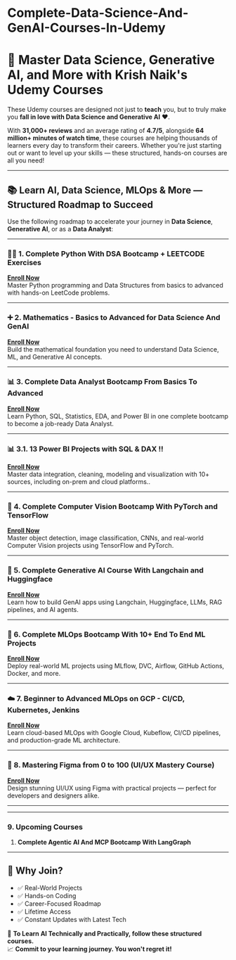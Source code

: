 # Complete-Data-Science-And-GenAI-Courses-In-Udemy

# 🚀 Master Data Science, Generative AI, and More with Krish Naik's Udemy Courses

These Udemy courses are designed not just to **teach** you, but to truly make you **fall in love with Data Science and Generative AI** ❤️.

With **31,000+ reviews** and an average rating of **4.7/5**, alongside **64 million+ minutes of watch time**, these courses are helping thousands of learners every day to transform their careers. Whether you're just starting out or want to level up your skills — these structured, hands-on courses are all you need!

---

## 📚 Learn AI, Data Science, MLOps & More — Structured Roadmap to Succeed

Use the following roadmap to accelerate your journey in **Data Science**, **Generative AI**, or as a **Data Analyst**:

---

### 👨‍💻 1. Complete Python With DSA Bootcamp + LEETCODE Exercises

**[Enroll Now](https://www.udemy.com/course/complete-python-dsa-bootcamp/?couponCode=APRIL03)**  
Master Python programming and Data Structures from basics to advanced with hands-on LeetCode problems.

---

### ➕ 2. Mathematics - Basics to Advanced for Data Science And GenAI

**[Enroll Now](https://www.udemy.com/course/mathematics-basics-to-advanced-for-data-science-and-ml/?couponCode=APRIL03)**  
Build the mathematical foundation you need to understand Data Science, ML, and Generative AI concepts.

---

### 📊 3. Complete Data Analyst Bootcamp From Basics To Advanced

**[Enroll Now](https://www.udemy.com/course/complete-data-analyst-bootcamp-from-basics-to-advanced/?couponCode=APRIL03)**  
Learn Python, SQL, Statistics, EDA, and Power BI in one complete bootcamp to become a job-ready Data Analyst.

---
### 📊 3.1. 13 Power BI Projects with SQL & DAX !!

**[Enroll Now](https://www.udemy.com/course/13-power-bi-projects-with-dax-sql/?couponCode=APRIL03)**  
Master data integration, cleaning, modeling and visualization with 10+ sources, including on-prem and cloud platforms..

---


### 🧠 4. Complete Computer Vision Bootcamp With PyTorch and TensorFlow

**[Enroll Now](https://www.udemy.com/course/complete-computer-vision-bootcamp-with-pytoch-tensorflow/?couponCode=APRIL03)**  
Master object detection, image classification, CNNs, and real-world Computer Vision projects using TensorFlow and PyTorch.

---

### 🤖 5. Complete Generative AI Course With Langchain and Huggingface

**[Enroll Now](https://www.udemy.com/course/complete-generative-ai-course-with-langchain-and-huggingface/?couponCode=APRIL03)**  
Learn how to build GenAI apps using Langchain, Huggingface, LLMs, RAG pipelines, and AI agents.

---

### 🔁 6. Complete MLOps Bootcamp With 10+ End To End ML Projects

**[Enroll Now](https://www.udemy.com/course/complete-mlops-bootcamp-with-10-end-to-end-ml-projects/?couponCode=APRIL03)**  
Deploy real-world ML projects using MLflow, DVC, Airflow, GitHub Actions, Docker, and more.

---

### ☁️ 7. Beginner to Advanced MLOps on GCP - CI/CD, Kubernetes, Jenkins

**[Enroll Now](https://www.udemy.com/course/mastering-advanced-mlops-on-gcp-cicd-kubernetes-kubeflow/?couponCode=APRIL03)**  
Learn cloud-based MLOps with Google Cloud, Kubeflow, CI/CD pipelines, and production-grade ML architecture.

---

### 🎨 8. Mastering Figma from 0 to 100 (UI/UX Mastery Course)

**[Enroll Now](https://www.udemy.com/course/mastering-figma-from-0-to-100/?couponCode=APRIL03)**  
Design stunning UI/UX using Figma with practical projects — perfect for developers and designers alike.

---
---

### 9. Upcoming Courses
1. **Complete Agentic AI And MCP Bootcamp With LangGraph**

---

## 🔗 Why Join?
- ✅ Real-World Projects
- ✅ Hands-on Coding
- ✅ Career-Focused Roadmap
- ✅ Lifetime Access
- ✅ Constant Updates with Latest Tech

🧠 **To Learn AI Technically and Practically, follow these structured courses.**  
📈 **Commit to your learning journey. You won't regret it!**
